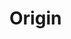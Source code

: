 # Origin

<div id="example"></div>
<script type="application/javascript">
  new Vue({
    el: '#example',
    template: '<live-code :template="code" mode="html>iframe" :debounce="200" />',
    data: {
      code:
`
<script src="${location.origin+location.pathname}/global.js"><\/script>

<style>
    html, body {
        width: 100%; height: 100%;
        margin: 0; padding: 0;
        background: #333;
    }
</style>

<!-- use the disable-css attribute so that we have only WebGL rendering enabled -->
<i-scene experimental-webgl disable-css>
    <i-ambient-light intensity="0.3"></i-ambient-light>
    <i-point-light align="0.5 0.5 0.5" position="-200 -200 400" intensity="0.5"></i-point-light>
</i-scene>

<script>
    LUME.useDefaultNames()

    // the following values of origin allow the boxes to rotate around one of
    // their corners.
    const origins = [
        '0 0 0', // left/top/back
        '1 0 0', // right/top/back
        '0 1 0', // left/bottom/back
        '0 0 1', // left/top/front
        '1 1 0', // right/bottom/back
        '1 0 1', // right/top/front
        '0 1 1', // left/bottom/front
        '1 1 1', // right/bottom/front
    ]

    const box = (origin, i) => \`
        <i-box origin="\${origin}" align="\${0.15+i} 0.5 0" size="100 100 100" mount-point="0.5 0.5 0.5" color="skyblue">
            <i-sphere align="\${origin}" size="10 10 10" mount-point="0.5 0.5 0.5" color="deeppink"></i-sphere>
        </i-box>
    \`

    const scene = document.querySelector('i-scene')

    let i = 0

    for (const origin of origins) {
        scene.insertAdjacentHTML('beforeend', box(origin, i))
        scene.lastElementChild.rotation = ( x, y, z ) => [ x -= 0.8, y -= 0.8, z ]
        i += 0.1
    }
<\/script>

`
    },
  })
</script>
